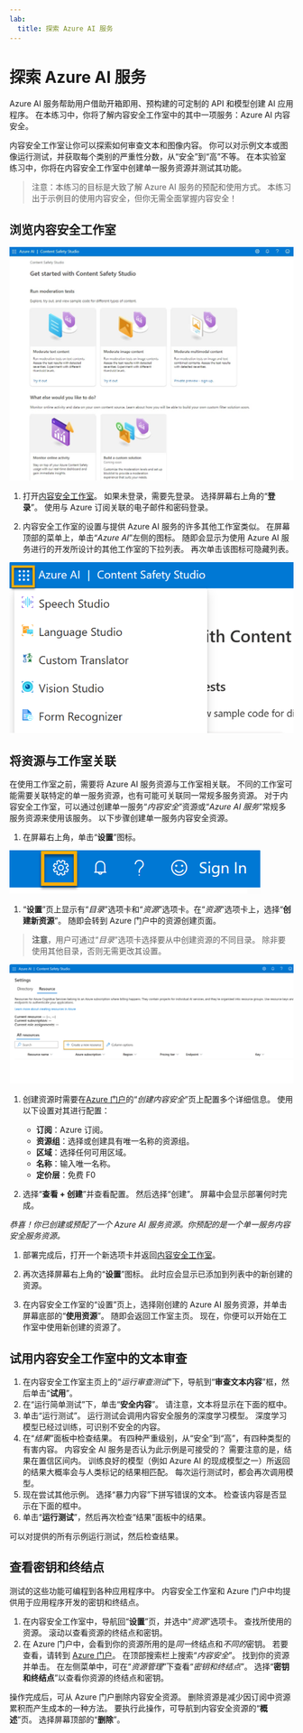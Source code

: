 ```yaml
---
lab:
  title: 探索 Azure AI 服务
---
```


# 探索 Azure AI 服务

Azure AI 服务帮助用户借助开箱即用、预构建的可定制的 API 和模型创建 AI 应用程序。 在本练习中，你将了解内容安全工作室中的其中一项服务：Azure AI 内容安全。

内容安全工作室让你可以探索如何审查文本和图像内容。 你可以对示例文本或图像运行测试，并获取每个类别的严重性分数，从“安全”到“高”不等。 在本实验室练习中，你将在内容安全工作室中创建单一服务资源并测试其功能。 

> 注意：本练习的目标是大致了解 Azure AI 服务的预配和使用方式。 本练习出于示例目的使用内容安全，但你无需全面掌握内容安全！

## 浏览内容安全工作室 

![内容安全工作室登陆页面的屏幕截图。](./media/content-safety/content-safety-getting-started.png)

1. 打开[内容安全工作室](https://contentsafety.cognitive.azure.com?azure-portal=true)。 如果未登录，需要先登录。 选择屏幕右上角的“**登录**”。 使用与 Azure 订阅关联的电子邮件和密码登录。 

1. 内容安全工作室的设置与提供 Azure AI 服务的许多其他工作室类似。 在屏幕顶部的菜单上，单击“*Azure AI*”左侧的图标。 随即会显示为使用 Azure AI 服务进行的开发所设计的其他工作室的下拉列表。 再次单击该图标可隐藏列表。

![内容安全工作室菜单的屏幕截图，其中显示打开了一个切换按钮选项以切换到其他工作室。](./media/content-safety/studio-toggle-icon.png)  

## 将资源与工作室关联 

在使用工作室之前，需要将 Azure AI 服务资源与工作室相关联。 不同的工作室可能需要关联特定的单一服务资源，也有可能可关联同一常规多服务资源。 对于内容安全工作室，可以通过创建单一服务“*内容安全*”资源或“*Azure AI 服务*”常规多服务资源来使用该服务。 以下步骤创建单一服务内容安全资源。 

1. 在屏幕右上角，单击“**设置**”图标。 

![屏幕截图显示屏幕右上角的钟、问号和微笑图标旁边的设置图标。](./media/content-safety/settings-toggle.png)

1. “**设置**”页上显示有“*目录*”选项卡和“*资源*”选项卡。在“*资源*”选项卡上，选择“**创建新资源**”。 随即会转到 Azure 门户中的资源创建页面。

> **注意**，用户可通过“*目录*”选项卡选择要从中创建资源的不同目录。 除非要使用其他目录，否则无需更改其设置。 

![屏幕截图显示从内容安全工作室设置页的何处选择“创建新资源”。](./media/content-safety/create-new-resource-from-studio.png)

1. 创建资源时需要在[Azure 门户](https://portal.azure.com?auzre-portal=true)的“*创建内容安全*”页上配置多个详细信息。 使用以下设置对其进行配置：
    - **订阅**：Azure 订阅。
    - **资源组**：选择或创建具有唯一名称的资源组。
    - **区域**：选择任何可用区域。
    - **名称**：输入唯一名称。
    - **定价层**：免费 F0

1. 选择“**查看 + 创建**”并查看配置。 然后选择“创建”。 屏幕中会显示部署何时完成。 

*恭喜！你已创建或预配了一个 Azure AI 服务资源。你预配的是一个单一服务内容安全服务资源。*

1. 部署完成后，打开一个新选项卡并返回[内容安全工作室](https://contentsafety.cognitive.azure.com?azure-portal=true)。 

1. 再次选择屏幕右上角的“**设置**”图标。 此时应会显示已添加到列表中的新创建的资源。  

1. 在内容安全工作室的“设置”页上，选择刚创建的 Azure AI 服务资源，并单击屏幕底部的“**使用资源**”。 随即会返回工作室主页。 现在，你便可以开始在工作室中使用新创建的资源了。

## 试用内容安全工作室中的文本审查

1. 在内容安全工作室主页上的“*运行审查测试*”下，导航到“**审查文本内容**”框，然后单击“**试用**”。
1. 在“运行简单测试”下，单击“**安全内容**”。 请注意，文本将显示在下面的框中。 
1. 单击“运行测试”。 运行测试会调用内容安全服务的深度学习模型。 深度学习模型已经过训练，可识别不安全的内容。
1. 在“*结果*”面板中检查结果。 有四种严重级别，从“安全”到“高”，有四种类型的有害内容。 内容安全 AI 服务是否认为此示例是可接受的？ 需要注意的是，结果在置信区间内。 训练良好的模型（例如 Azure AI 的现成模型之一）所返回的结果大概率会与人类标记的结果相匹配。 每次运行测试时，都会再次调用模型。 
1. 现在尝试其他示例。 选择“暴力内容”下拼写错误的文本。 检查该内容是否显示在下面的框中。
1. 单击“**运行测试**”，然后再次检查“结果”面板中的结果。 

可以对提供的所有示例运行测试，然后检查结果。

## 查看密钥和终结点

测试的这些功能可编程到各种应用程序中。 内容安全工作室和 Azure 门户中均提供用于应用程序开发的密钥和终结点。 

1. 在内容安全工作室中，导航回“**设置**”页，并选中“*资源*”选项卡。 查找所使用的资源。 滚动以查看资源的终结点和密钥。 
1. 在 Azure 门户中，会看到你的资源所用的是*同一*终结点和*不同的*密钥。 若要查看，请转到 [Azure 门户](https://portal.azure.com?auzre-portal=true)。 在顶部搜索栏上搜索“*内容安全*”。 找到你的资源并单击。 在左侧菜单中，可在“*资源管理*”下查看“*密钥和终结点*”。 选择“**密钥和终结点**”以查看你资源的终结点和密钥。 

操作完成后，可从 Azure 门户删除内容安全资源。 删除资源是减少因订阅中资源累积而产生成本的一种方法。 要执行此操作，可导航到内容安全资源的“**概述**”页。 选择屏幕顶部的“**删除**”。

